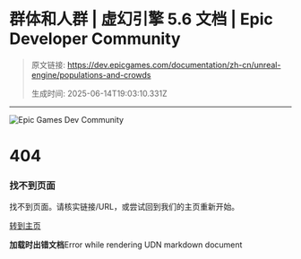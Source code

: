 # 群体和人群 | 虚幻引擎 5.6 文档 | Epic Developer Community

> 原文链接: https://dev.epicgames.com/documentation/zh-cn/unreal-engine/populations-and-crowds
> 
> 生成时间: 2025-06-14T19:03:10.331Z

---

 

![Epic Games Dev Community](https://edc-cdn.net/assets/images/logo-dev-community.svg)

# 404

### 找不到页面

找不到页面。请核实链接/URL，或尝试回到我们的主页重新开始。

[转到主页](https://dev.epicgames.com/community/)

  

**加载时出错文档**Error while rendering UDN markdown document